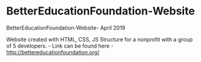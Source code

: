 # BetterEducationFoundation-Website
BetterEducationFoundation-Website- April 2019 

Website created with HTML, CSS, JS Structure for a nonprofit with a group of 5 developers. - Link can be found here - http://bettereducationfoundation.org/

